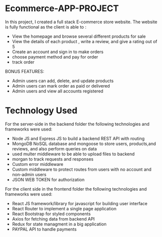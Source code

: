 # Ecommerce-APP-PROJECT

In this project, I created a full stack E-commerce store website.
The website is fully functional as the client is able to :
 
- View the homepage and browse several different products for sale
- View the details of each product , write a review, and give a rating out of 5
- Create an account and sign in to make orders
- choose payment method and pay for order
- track order

BONUS FEATURES: 

- Admin users can add, delete, and update products
- Admin users can mark order as paid or delivered 
- Admin users and view all accounts registered 


# Technology Used

For the server-side in the backend folder the following technologies and frameworks were used:

- Node JS and Express JS to build a backend REST API with routing
- MongoDB NoSQL database and mongoose to store users, products,and reviews, and also perform queries on data
- used multer middleware to be able to upload files to backend
- morgan to track requests and responses
- Custom error middleware
- Custom middleware to protect routes from users with no account and non-admin users
- JSON WEB TOKEN for authorization

For the client side in the frontend folder the following technologies and frameworks were used:

- React JS framework/library for javascript for building user interface
- React Router to implement a single page application
- React Bootstrap for styled components
- Axios for fetching data from backend API 
- Redux for state managment in a big application
- PAYPAL API to handle payments

